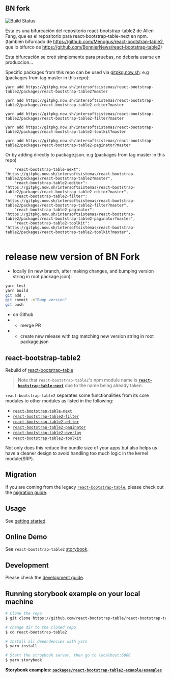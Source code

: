 ## BN fork

![Build Status](https://github.com/Menogus/react-bootstrap-table2/actions/workflows/node.js.yml/badge.svg)

Esta es una bifurcación del repositorio react-bootstrap-table2 de Allen Fang, que es el repositorio para react-bootstrap-table-next en npm. (también bifurcado de https://github.com/Menogus/react-bootstrap-table2, que lo bifurco de https://github.com/BonnierNews/react-bootstrap-table2)

Esta bifurcación se creó simplemente para pruebas, no deberia usarse en produccion...

Specific packages from this repo can be used via [gitpkg.now.sh](https://gitpkg.now.sh/):
e.g (packages from tag master in this repo):

`yarn add https://gitpkg.now.sh/intersoftsistemas/react-bootstrap-table2/packages/react-bootstrap-table2?master`

`yarn add https://gitpkg.now.sh/intersoftsistemas/react-bootstrap-table2/packages/react-bootstrap-table2-editor?master`

`yarn add https://gitpkg.now.sh/intersoftsistemas/react-bootstrap-table2/packages/react-bootstrap-table2-filter?master`

`yarn add https://gitpkg.now.sh/intersoftsistemas/react-bootstrap-table2/packages/react-bootstrap-table2-toolkit?master`

`yarn add https://gitpkg.now.sh/intersoftsistemas/react-bootstrap-table2/packages/react-bootstrap-table2-paginator?master`


Or by adding directly to package.json. 
e.g (packages from tag master in this repo)
```
    "react-bootstrap-table-next": "https://gitpkg.now.sh/intersoftsistemas/react-bootstrap-table2/packages/react-bootstrap-table2?master",
    "react-bootstrap-table2-editor": "https://gitpkg.now.sh/intersoftsistemas/react-bootstrap-table2/packages/react-bootstrap-table2-editor?master",
    "react-bootstrap-table2-filter": "https://gitpkg.now.sh/intersoftsistemas/react-bootstrap-table2/packages/react-bootstrap-table2-filter?master",
    "react-bootstrap-table2-paginator": "https://gitpkg.now.sh/intersoftsistemas/react-bootstrap-table2/packages/react-bootstrap-table2-paginator?master",
    "react-bootstrap-table2-toolkit": "https://gitpkg.now.sh/intersoftsistemas/react-bootstrap-table2/packages/react-bootstrap-table2-toolkit?master",
  
```

# release new version of BN Fork
- locally (in new branch, after making changes, and bumping version string in root package.json):
```bash  
yarn test
yarn build
git add .
git commit -m"Bump version"
git push
```
- on Github
- - merge PR
- - create new release with tag matching new version string in root package.json

## react-bootstrap-table2

Rebuild of [react-bootstrap-table](https://github.com/AllenFang/react-bootstrap-table)

> Note that `react-bootstrap-table2`'s npm module name is [**`react-bootstrap-table-next`**](https://www.npmjs.com/package/react-bootstrap-table-next) due to the name being already taken.

`react-bootstrap-table2` separates some functionalities from its core modules to other modules as listed in the following:

- [`react-bootstrap-table-next`](https://www.npmjs.com/package/react-bootstrap-table-next)
- [`react-bootstrap-table2-filter`](https://www.npmjs.com/package/react-bootstrap-table2-filter)
- [`react-bootstrap-table2-editor`](https://www.npmjs.com/package/react-bootstrap-table2-editor)
- [`react-bootstrap-table2-paginator`](https://www.npmjs.com/package/react-bootstrap-table2-paginator)
- [`react-bootstrap-table2-overlay`](https://www.npmjs.com/package/react-bootstrap-table2-overlay)
- [`react-bootstrap-table2-toolkit`](https://www.npmjs.com/package/react-bootstrap-table2-toolkit)

Not only does this reduce the bundle size of your apps but also helps us have a cleaner design to avoid handling too much logic in the kernel module(SRP).

## Migration

If you are coming from the legacy [`react-bootstrap-table`](https://github.com/AllenFang/react-bootstrap-table/), please check out the [migration guide](./docs/migration.md).

## Usage

See [getting started](https://react-bootstrap-table.github.io/react-bootstrap-table2/docs/getting-started.html).

## Online Demo

See `react-bootstrap-table2` [storybook](https://react-bootstrap-table.github.io/react-bootstrap-table2/storybook/index.html).

## Development

Please check the [development guide](./docs/development.md).

## Running storybook example on your local machine

```sh
# Clone the repo
$ git clone https://github.com/react-bootstrap-table/react-bootstrap-table2.git

# change dir to the cloned repo
$ cd react-bootstrap-table2

# Install all dependencies with yarn
$ yarn install

# Start the stroybook server, then go to localhost:6006
$ yarn storybook

```

**Storybook examples: [`packages/react-bootstrap-table2-example/examples`](https://github.com/react-bootstrap-table/react-bootstrap-table2/tree/master/packages/react-bootstrap-table2-example/examples)**
